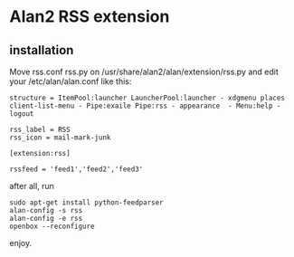 Alan2 RSS extension
===================
installation
------------
Move rss.conf rss.py on /usr/share/alan2/alan/extension/rss.py
and edit your /etc/alan/alan.conf like this:

    structure = ItemPool:launcher LauncherPool:launcher - xdgmenu places client-list-menu - Pipe:exaile Pipe:rss - appearance  - Menu:help - logout

    rss_label = RSS
    rss_icon = mail-mark-junk

    [extension:rss]

    rssfeed = 'feed1','feed2','feed3'

after all, run 

	sudo apt-get install python-feedparser
	alan-config -s rss
	alan-config -e rss
	openbox --reconfigure

enjoy.
